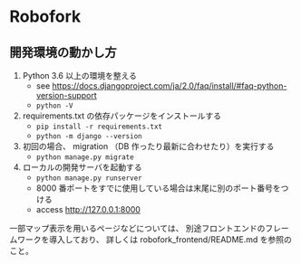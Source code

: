 # Robofork

## 開発環境の動かし方

1. Python 3.6 以上の環境を整える
	* see <https://docs.djangoproject.com/ja/2.0/faq/install/#faq-python-version-support>
	* `python -V`
2. requirements.txt の依存パッケージをインストールする
	* `pip install -r requirements.txt`
	* `python -m django --version`
3. 初回の場合、 migration （DB 作ったり最新に合わせたり）を実行する
	* `python manage.py migrate`
4. ローカルの開発サーバを起動する
	* `python manage.py runserver`
	* 8000 番ポートをすでに使用している場合は末尾に別のポート番号をつける
	* access <http://127.0.0.1:8000>

一部マップ表示を用いるページなどについては、
別途フロントエンドのフレームワークを導入しており、
詳しくは robofork_frontend/README.md を参照のこと。
